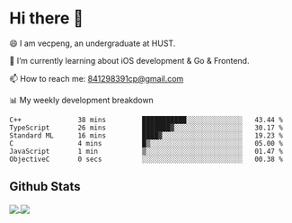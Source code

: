 
# Hi there 👋
😄 I am vecpeng, an undergraduate at HUST.

🌱 I’m currently learning about iOS development & Go & Frontend.

📫 How to reach me: 841298391cp@gmail.com

📊 My weekly development breakdown
<!--START_SECTION:waka-->

```text
C++              38 mins         ███████████░░░░░░░░░░░░░░   43.44 %
TypeScript       26 mins         ███████▓░░░░░░░░░░░░░░░░░   30.17 %
Standard ML      16 mins         ████▓░░░░░░░░░░░░░░░░░░░░   19.23 %
C                4 mins          █▒░░░░░░░░░░░░░░░░░░░░░░░   05.00 %
JavaScript       1 min           ▒░░░░░░░░░░░░░░░░░░░░░░░░   01.47 %
ObjectiveC       0 secs          ░░░░░░░░░░░░░░░░░░░░░░░░░   00.38 %
```

<!--END_SECTION:waka-->

## Github Stats
<a href="https://github.com/anuraghazra/github-readme-stats">
  <img align="center" src="https://github-readme-stats.vercel.app/api?username=vecpeng&count_private=true&hide=stars" />
</a>
<a href="https://github.com/anuraghazra/convoychat">
  <img align="center" src="https://github-readme-stats.vercel.app/api/top-langs/?username=vecpeng&layout=compact" />
</a>
